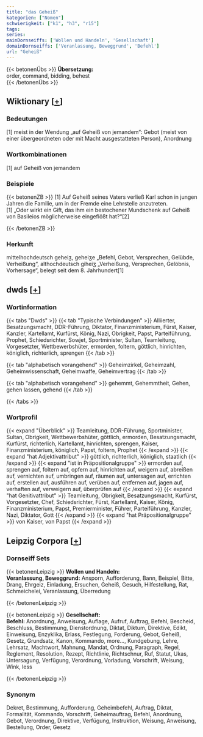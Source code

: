 ```yaml
---
title: "das Geheiß"
kategorien: ["Nomen"]
schwierigkeit: ["k1", "h3", "r15"]
tags:
series:
mainDornseiffs: ['Wollen und Handeln', 'Gesellschaft']
domainDornseiffs: ['Veranlassung, Beweggrund', 'Befehl']
url: "Geheiß"
---
```


{{< betonenÜbs >}}
**Übersetzung:**  
order, command, bidding, behest  
{{< /betonenÜbs >}}

## Wiktionary [[+](https://de.wiktionary.org/wiki/Geheiß)]

### Bedeutungen
[1] meist in der Wendung „auf Geheiß von jemandem“: Gebot (meist von einer übergeordneten oder mit Macht ausgestatteten Person), Anordnung  

### Wortkombinationen
[1] auf Geheiß von jemandem  

### Beispiele
{{< betonenZB >}}
[1] Auf Geheiß seines Vaters verließ Karl schon in jungen Jahren die Familie, um in der Fremde eine Lehrstelle anzutreten.  
[1] „Oder wirkt ein Gift, das ihm ein bestochener Mundschenk auf Geheiß von Basileios möglicherweise eingeflößt hat?“[2]  

{{< /betonenZB >}}
### Herkunft
mittelhochdeutsch geheiʒ, geheiʒe „Befehl, Gebot, Versprechen, Gelübde, Verheißung“, althochdeutsch giheiʒ „Verheißung, Versprechen, Gelöbnis, Vorhersage“, belegt seit dem 8. Jahrhundert[1]  



## dwds [[+](https://www.dwds.de/wb/Geheiß)]

### Wortinformation
{{< tabs "Dwds" >}}
{{< tab "Typische Verbindungen" >}}
Alliierter, Besatzungsmacht, DDR-Führung, Diktator, Finanzministerium, Fürst, Kaiser, Kanzler, Kartellamt, Kurfürst, König, Nazi, Obrigkeit, Papst, Parteiführung, Prophet, Schiedsrichter, Sowjet, Sportminister, Sultan, Teamleitung, Vorgesetzter, Wettbewerbshüter, ermorden, foltern, göttlich, hinrichten, königlich, richterlich, sprengen
{{< /tab >}}

{{< tab "alphabetisch vorangehend" >}}
Geheimzirkel, Geheimzahl, Geheimwissenschaft, Geheimwaffe, Geheimvertrag
{{< /tab >}}

{{< tab "alphabetisch vorangehend" >}}
gehemmt, Gehemmtheit, Gehen, gehen lassen, gehend
{{< /tab >}}

{{< /tabs >}}

### Wortprofil
{{< expand "Überblick" >}} Teamleitung, DDR-Führung, Sportminister, Sultan, Obrigkeit, Wettbewerbshüter, göttlich, ermorden, Besatzungsmacht, Kurfürst, richterlich, Kartellamt, hinrichten, sprengen, Kaiser, Finanzministerium, königlich, Papst, foltern, Prophet {{< /expand >}}
{{< expand "hat Adjektivattribut" >}} göttlich, richterlich, königlich, staatlich {{< /expand >}}
{{< expand "ist in Präpositionalgruppe" >}} ermorden auf, sprengen auf, foltern auf, opfern auf, hinrichten auf, weigern auf, abreißen auf, vernichten auf, umbringen auf, räumen auf, untersagen auf, errichten auf, erstellen auf, ausführen auf, verüben auf, entfernen auf, jagen auf, verhaften auf, verweigern auf, überprüfen auf {{< /expand >}}
{{< expand "hat Genitivattribut" >}} Teamleitung, Obrigkeit, Besatzungsmacht, Kurfürst, Vorgesetzter, Chef, Schiedsrichter, Fürst, Kartellamt, Kaiser, König, Finanzministerium, Papst, Premierminister, Führer, Parteiführung, Kanzler, Nazi, Diktator, Gott {{< /expand >}}
{{< expand "hat Präpositionalgruppe" >}} von Kaiser, von Papst {{< /expand >}}

## Leipzig Corpora [[+](https://corpora.uni-leipzig.de/en/res?word=Geheiß&corpusId=deu_newscrawl-public_2018)]

### Dornseiff Sets
{{< betonenLeipzig >}}
**Wollen und Handeln:**  
**Veranlassung, Beweggrund:** Ansporn, Aufforderung, Bann, Beispiel, Bitte, Drang, Ehrgeiz, Einladung, Ersuchen, Geheiß, Gesuch, Hilfestellung, Rat, Schmeichelei, Veranlassung, Überredung  

{{< /betonenLeipzig >}}


{{< betonenLeipzig >}}
**Gesellschaft:**  
**Befehl:** Anordnung, Anweisung, Auflage, Aufruf, Auftrag, Befehl, Bescheid, Beschluss, Bestimmung, Dienstordnung, Diktat, Diktum, Direktive, Edikt, Einweisung, Enzyklika, Erlass, Festlegung, Forderung, Gebot, Geheiß, Gesetz, Grundsatz, Kanon, Kommando, more..., Kundgebung, Lehre, Lehrsatz, Machtwort, Mahnung, Mandat, Ordnung, Paragraph, Regel, Reglement, Resolution, Rezept, Richtlinie, Richtschnur, Ruf, Statut, Ukas, Untersagung, Verfügung, Verordnung, Vorladung, Vorschrift, Weisung, Wink, less  

{{< /betonenLeipzig >}}

### Synonym
Dekret, Bestimmung, Aufforderung, Geheimbefehl, Auftrag, Diktat, Formalität, Kommando, Vorschrift, Geheimauftrag, Befehl, Anordnung, Gebot, Verordnung, Direktive, Verfügung, Instruktion, Weisung, Anweisung, Bestellung, Order, Gesetz

